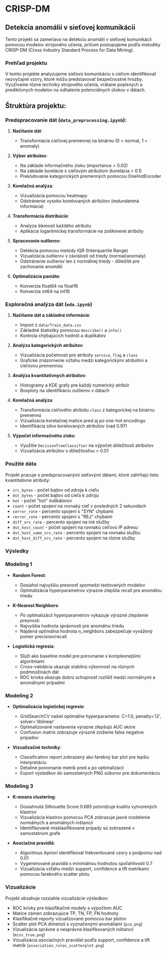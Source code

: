 # CRISP-DM

## Detekcia anomálií v sieťovej komunikácii

Tento projekt sa zameriava na detekciu anomálií v sieťovej komunikácii pomocou modelov strojového učenia, pričom postupujeme podľa metodiky CRISP-DM (Cross Industry Standard Process for Data Mining).

### Prehľad projektu

V tomto projekte analyzujeme sieťovú komunikáciu s cieľom identifikovať nezvyčajné vzory, ktoré môžu predstavovať bezpečnostné hrozby. Využívame rôzne techniky strojového učenia, vrátane popisných a prediktívnych modelov na odhalenie potenciálnych útokov v dátach.

## Štruktúra projektu:

### **Predspracovanie dát (`data_preprocessing.ipynb`)**:

1. **Načítanie dát**:
    - Transformácia cieľovej premennej na binárnu (0 = normal, 1 = anomaly)

2. **Výber atribútov**:
    - Na základe informačného zisku (importance > 0.02)
    - Na základe korelácie s cieľovým atribútom (korelácia > 0.1)
    - Prekódovanie kategorických premenných pomocou OneHotEncoder

3. **Korelačná analýza**:
    - Vizualizácia pomocou heatmapy
    - Odstránenie vysoko korelovaných atribútov (redundantná informácia)

4. **Transformácia distribúcie**:
    - Analýza šikmosti každého atribútu
    - Aplikácia logaritmickej transformácie na zošikmené atribúty

5. **Spracovanie outlierov**:
    - Detekcia pomocou metódy IQR (Interquartile Range)
    - Vizualizácia outlierov v závislosti od triedy (normal/anomaly)
    - Odstránenie outlierov len z normálnej triedy - dôležité pre zachovanie anomálií

6. **Optimalizácia pamäte**:
    - Konverzia float64 na float16
    - Konverzia int64 na int16

### **Exploračná analýza dát (`eda.ipynb`)**

1. **Načítanie dát a základné informácie**:
    - Import z `data/Train_data.csv`
    - Základné štatistiky pomocou `describe()` a `info()`
    - Kontrola chýbajúcich hodnôt a duplikátov

2. **Analýza kategorických atribútov**:
    - Vizualizácia početnosti pre atribúty `service`, `flag` a `class`
    - Grafické znázornenie vzťahu medzi kategorickými atribútmi a cieľovou premennou

3. **Analýza kvantitatívnych atribútov**:
    - Histogramy a KDE grafy pre každý numerický atribút
    - Boxploty na identifikáciu outlierov v dátach

4. **Korelačná analýza**:
    - Transformácia cieľového atribútu `class` z kategorickej na binárnu premennú
    - Vizualizácia korelačnej matice pred aj po one-hot encodingu
    - Identifikácia silno korelovaných atribútov (nad 0.97)

5. **Výpočet informačného zisku**:
    - Využitie `DecisionTreeClassifier` na výpočet dôležitosti atribútov
    - Vizualizácia atribútov s dôležitosťou > 0.01


### Použité dáta

Projekt pracuje s predspracovanými sieťovými dátami, ktoré zahŕňajú tieto kvantitatívne atribúty:
- `src_bytes` - počet bajtov od zdroja k cieľu
- `dst_bytes` - počet bajtov od cieľa k zdroju
- `hot` - počet "hot" indikátorov
- `count` - počet spojení na rovnaký cieľ v posledných 2 sekundách
- `serror_rate` - percento spojení s "SYN" chybami
- `rerror_rate` - percento spojení s "REJ" chybami
- `diff_srv_rate` - percento spojení na iné služby
- `dst_host_count` - počet spojení na rovnakú cieľovú IP adresu
- `dst_host_same_srv_rate` - percento spojení na rovnakú službu
- `dst_host_diff_srv_rate` - percento spojení na rôzne služby


### Výsledky

### Modeling 1

- **Random Forest**:
    - Dosiahol najvyššiu presnosť spomedzi testovaných modelov
    - Optimalizácia hyperparametrov výrazne zlepšila recall pre anomálnu triedu

- **K-Nearest Neighbors**:
    - Po optimalizácii hyperparametrov vykazuje výrazné zlepšenie presnosti
    - Najvyššia hodnota správnosti pre anomálnu triedu
    - Nájdená optimálna hodnota n_neighbors zabezpečuje vyvážený pomer precision/recall

- **Logistická regresia**:
    - Slúži ako baseline model pre porovnanie s komplexnejšími algoritmami
    - Cross-validácia ukazuje stabilnú výkonnosť na rôznych podmnožinách dát
    - ROC krivka ukazuje dobrú schopnosť rozlíšiť medzi normálnymi a anomálnymi prípadmi

### Modeling 2

- **Optimalizácia logistickej regresie**:
    - GridSearchCV našiel optimálne hyperparametre: C=1.0, penalty='l2', solver='liblinear'
    - Optimalizované nastavenia výrazne zlepšujú AUC skóre
    - Confusion matrix zobrazuje výrazné zníženie false negative prípadov

- **Vizualizačné techniky**:
    - Classification report zobrazený ako farebný bar plot pre lepšiu interpretáciu
    - Detailné porovnanie metrik pred a po optimalizácii
    - Export výsledkov do samostatných PNG súborov pre dokumentáciu

### Modeling 3

- **K-means clustering**:
    - Dosiahnutá Silhouette Score 0.685 potvrdzuje kvalitu vytvorených klastrov
    - Vizualizácia klastrov pomocou PCA zobrazuje jasné rozdelenie normálnych a anomálnych inštancií
    - Identifikované misklasifikované prípady sú zobrazené v samostatnom grafe

- **Asociačné pravidlá**:
    - Algoritmus Apriori identifikoval frekventované vzory s podporou nad 0.01
    - Vygenerované pravidlá s minimálnou hodnotou spoľahlivosti 0.7
    - Vizualizácia vzťahu medzi support, confidence a lift metrikami pomocou farebného scatter plotu

### Vizualizácie

Projekt obsahuje rozsiahle vizualizácie výsledkov:
- ROC krivky pre klasifikačné modely s výpočtom AUC
- Matice zámen zobrazujúce TP, TN, FP, FN hodnoty
- Klasifikačné reporty vizualizované pomocou bar plotov
- Scatter plot PCA dimenzií s vyznačenými anomáliami (`pca.png`)
- Vizualizácia správne a nesprávne klasifikovaných inštancií (`miss_true.png`)
- Vizualizácia asociačných pravidiel podľa support, confidence a lift metrík (`association_rules_scatterplot.png`)

